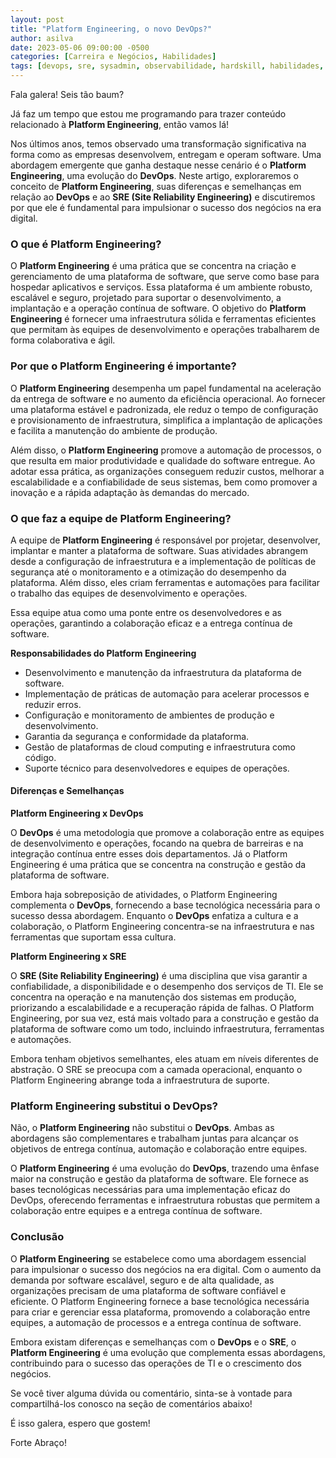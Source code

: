 ```yaml
---
layout: post
title: "Platform Engineering, o novo DevOps?"
author: asilva
date: 2023-05-06 09:00:00 -0500
categories: [Carreira e Negócios, Habilidades]
tags: [devops, sre, sysadmin, observabilidade, hardskill, habilidades, platformengineering]
---
```


Fala galera! Seis tão baum?

Já faz um tempo que estou me programando para trazer conteúdo relacionado à **Platform Engineering**, então vamos lá!

Nos últimos anos, temos observado uma transformação significativa na forma como as empresas desenvolvem, entregam e operam software. Uma abordagem emergente que ganha destaque nesse cenário é o **Platform Engineering**, uma evolução do **DevOps**. Neste artigo, exploraremos o conceito de **Platform Engineering**, suas diferenças e semelhanças em relação ao **DevOps** e ao **SRE (Site Reliability Engineering)** e discutiremos por que ele é fundamental para impulsionar o sucesso dos negócios na era digital.

### **O que é Platform Engineering?**

O **Platform Engineering** é uma prática que se concentra na criação e gerenciamento de uma plataforma de software, que serve como base para hospedar aplicativos e serviços. Essa plataforma é um ambiente robusto, escalável e seguro, projetado para suportar o desenvolvimento, a implantação e a operação contínua de software. O objetivo do **Platform Engineering** é fornecer uma infraestrutura sólida e ferramentas eficientes que permitam às equipes de desenvolvimento e operações trabalharem de forma colaborativa e ágil.

### **Por que o Platform Engineering é importante?**

O **Platform Engineering** desempenha um papel fundamental na aceleração da entrega de software e no aumento da eficiência operacional. Ao fornecer uma plataforma estável e padronizada, ele reduz o tempo de configuração e provisionamento de infraestrutura, simplifica a implantação de aplicações e facilita a manutenção do ambiente de produção. 

Além disso, o **Platform Engineering** promove a automação de processos, o que resulta em maior produtividade e qualidade do software entregue. Ao adotar essa prática, as organizações conseguem reduzir custos, melhorar a escalabilidade e a confiabilidade de seus sistemas, bem como promover a inovação e a rápida adaptação às demandas do mercado.

### **O que faz a equipe de Platform Engineering?**

A equipe de **Platform Engineering** é responsável por projetar, desenvolver, implantar e manter a plataforma de software. Suas atividades abrangem desde a configuração de infraestrutura e a implementação de políticas de segurança até o monitoramento e a otimização do desempenho da plataforma. Além disso, eles criam ferramentas e automações para facilitar o trabalho das equipes de desenvolvimento e operações. 

Essa equipe atua como uma ponte entre os desenvolvedores e as operações, garantindo a colaboração eficaz e a entrega contínua de software.

**Responsabilidades do Platform Engineering**

- Desenvolvimento e manutenção da infraestrutura da plataforma de software.
- Implementação de práticas de automação para acelerar processos e reduzir erros.
- Configuração e monitoramento de ambientes de produção e desenvolvimento.
- Garantia da segurança e conformidade da plataforma.
- Gestão de plataformas de cloud computing e infraestrutura como código.
- Suporte técnico para desenvolvedores e equipes de operações.

#### **Diferenças e Semelhanças**

**Platform Engineering x DevOps**

O **DevOps** é uma metodologia que promove a colaboração entre as equipes de desenvolvimento e operações, focando na quebra de barreiras e na integração contínua entre esses dois departamentos. Já o Platform Engineering é uma prática que se concentra na construção e gestão da plataforma de software. 

Embora haja sobreposição de atividades, o Platform Engineering complementa o **DevOps**, fornecendo a base tecnológica necessária para o sucesso dessa abordagem. Enquanto o **DevOps** enfatiza a cultura e a colaboração, o Platform Engineering concentra-se na infraestrutura e nas ferramentas que suportam essa cultura.

**Platform Engineering x SRE**

O **SRE (Site Reliability Engineering)** é uma disciplina que visa garantir a confiabilidade, a disponibilidade e o desempenho dos serviços de TI. Ele se concentra na operação e na manutenção dos sistemas em produção, priorizando a escalabilidade e a recuperação rápida de falhas. O Platform Engineering, por sua vez, está mais voltado para a construção e gestão da plataforma de software como um todo, incluindo infraestrutura, ferramentas e automações. 

Embora tenham objetivos semelhantes, eles atuam em níveis diferentes de abstração. O SRE se preocupa com a camada operacional, enquanto o Platform Engineering abrange toda a infraestrutura de suporte.

### **Platform Engineering substitui o DevOps?**

Não, o **Platform Engineering** não substitui o **DevOps**. Ambas as abordagens são complementares e trabalham juntas para alcançar os objetivos de entrega contínua, automação e colaboração entre equipes. 

O **Platform Engineering** é uma evolução do **DevOps**, trazendo uma ênfase maior na construção e gestão da plataforma de software. Ele fornece as bases tecnológicas necessárias para uma implementação eficaz do DevOps, oferecendo ferramentas e infraestrutura robustas que permitem a colaboração entre equipes e a entrega contínua de software.

### **Conclusão**

O **Platform Engineering** se estabelece como uma abordagem essencial para impulsionar o sucesso dos negócios na era digital. Com o aumento da demanda por software escalável, seguro e de alta qualidade, as organizações precisam de uma plataforma de software confiável e eficiente. O Platform Engineering fornece a base tecnológica necessária para criar e gerenciar essa plataforma, promovendo a colaboração entre equipes, a automação de processos e a entrega contínua de software. 

Embora existam diferenças e semelhanças com o **DevOps** e o **SRE**, o **Platform Engineering** é uma evolução que complementa essas abordagens, contribuindo para o sucesso das operações de TI e o crescimento dos negócios.

Se você tiver alguma dúvida ou comentário, sinta-se à vontade para compartilhá-los conosco na seção de comentários abaixo!

É isso galera, espero que gostem!

Forte Abraço!